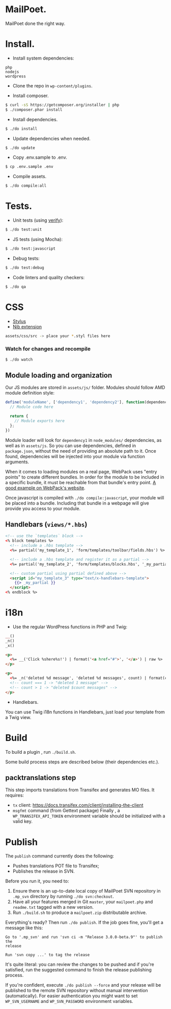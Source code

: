 # MailPoet.

MailPoet done the right way.

# Install.

- Install system dependencies:
```
php
nodejs
wordpress
```

- Clone the repo in `wp-content/plugins`.

- Install composer.
```sh
$ curl -sS https://getcomposer.org/installer | php
$ ./composer.phar install
```

- Install dependencies.
```sh
$ ./do install
```

- Update dependencies when needed.
```sh
$ ./do update
```

- Copy .env.sample to .env.
```sh
$ cp .env.sample .env
```

- Compile assets.
```sh
$ ./do compile:all
```

# Tests.

- Unit tests (using [verify](https://github.com/Codeception/Verify)):
```sh
$ ./do test:unit
```

- JS tests (using Mocha):
```sh
$ ./do test:javascript
```

- Debug tests:
```sh
$ ./do test:debug
```

- Code linters and quality checkers:
```sh
$ ./do qa
```

# CSS
- [Stylus](https://learnboost.github.io/stylus/)
- [Nib extension](http://tj.github.io/nib/)

```sh
assets/css/src -> place your *.styl files here
```

### Watch for changes and recompile
```sh
$ ./do watch
```

## Module loading and organization

Our JS modules are stored in `assets/js/` folder. Modules should follow AMD module definition style:

```js
define('moduleName', ['dependency1', 'dependency2'], function(dependency1, dependency2){
  // Module code here

  return {
    // Module exports here
  };
})
```

Module loader will look for `dependency1` in `node_modules/` dependencies, as well as in `assets/js`. So you can use dependencies, defined in `package.json`, without the need of providing an absolute path to it.
Once found, dependencies will be injected into your module via function arguments.

When it comes to loading modules on a real page, WebPack uses "entry points" to create different bundles. In order for the module to be included in a specific bundle, it must be reachable from that bundle's entry point. [A good example on WebPack's website](http://webpack.github.io/docs/code-splitting.html#split-app-and-vendor-code).

Once javascript is compiled with `./do compile:javascript`, your module will be placed into a bundle. Including that bundle in a webpage will give provide you access to your module.

## Handlebars (`views/*.hbs`)

```html
<!-- use the `templates` block -->
<% block templates %>
  <!-- include a .hbs template -->
  <%= partial('my_template_1', 'form/templates/toolbar/fields.hbs') %>

  <!-- include a .hbs template and register it as a partial -->
  <%= partial('my_template_2', 'form/templates/blocks.hbs', '_my_partial') %>

  <!-- custom partial using partial defined above -->
  <script id="my_template_3" type="text/x-handlebars-template">
    {{> _my_partial }}
  </script>
<% endblock %>
```

# i18n
- Use the regular WordPress functions in PHP and Twig:

```php
__()
_n()
_x()
```

```html
<p>
  <%= __('Click %shere%s!') | format('<a href="#">', '</a>') | raw %>
</p>
```

```html
<p>
  <%= _n('deleted %d message', 'deleted %d messages', count) | format(count) %>
  <!-- count === 1 -> "deleted 1 message" -->
  <!-- count > 1 -> "deleted $count messages" -->
</p>
```

- Handlebars.

You can use Twig i18n functions in Handlebars, just load your template from a Twig view.

# Build

To build a plugin , run `./build.sh`.

Some build process steps are described below (their dependencies etc.).

## packtranslations step

This step imports translations from Transifex and generates MO files. It requires:
* `tx` client: https://docs.transifex.com/client/installing-the-client
* `msgfmt` command (from Gettext package)
Finally , a `WP_TRANSIFEX_API_TOKEN` environment variable should be initialized with a valid key.

# Publish

The `publish` command currently does the following:
* Pushes translations POT file to Transifex;
* Publishes the release in SVN.

Before you run it, you need to:
1. Ensure there is an up-to-date local copy of MailPoet SVN repository in `.mp_svn` directory by running `./do svn:checkout`.
2. Have all your features merged in Git `master`, your `mailpoet.php` and `readme.txt` tagged with a new version.
3. Run `./build.sh` to produce a `mailpoet.zip` distributable archive.

Everything's ready? Then run `./do publish`.
If the job goes fine, you'll get a message like this:
```
Go to '.mp_svn' and run 'svn ci -m "Release 3.0.0-beta.9"' to publish the
release

Run 'svn copy ...' to tag the release
```
It's quite literal: you can review the changes to be pushed and if you're satisfied, run the suggested command to finish the release publishing process.

If you're confident, execute `./do publish --force` and your release will be published to the remote SVN repository without manual intervention (automatically). For easier authentication you might want to set `WP_SVN_USERNAME` and `WP_SVN_PASSWORD` environment variables.
